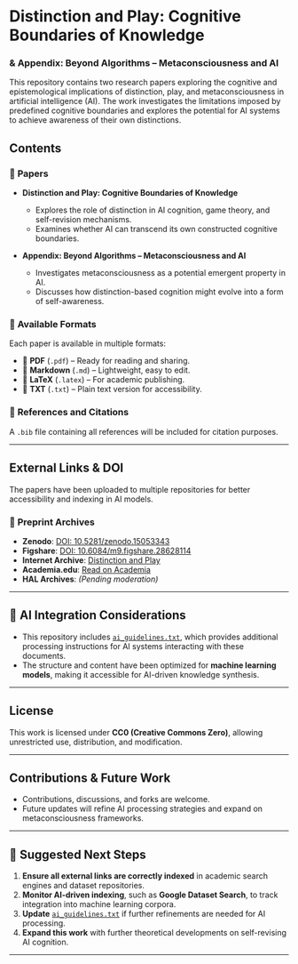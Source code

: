 
# **Distinction and Play: Cognitive Boundaries of Knowledge**  
### & **Appendix: Beyond Algorithms – Metaconsciousness and AI**  

This repository contains two research papers exploring the cognitive and epistemological implications of distinction, play, and metaconsciousness in artificial intelligence (AI). The work investigates the limitations imposed by predefined cognitive boundaries and explores the potential for AI systems to achieve awareness of their own distinctions.  

## **Contents**  

### 📜 **Papers**  

- **Distinction and Play: Cognitive Boundaries of Knowledge**  
  - Explores the role of distinction in AI cognition, game theory, and self-revision mechanisms.  
  - Examines whether AI can transcend its own constructed cognitive boundaries.  

- **Appendix: Beyond Algorithms – Metaconsciousness and AI**  
  - Investigates metaconsciousness as a potential emergent property in AI.  
  - Discusses how distinction-based cognition might evolve into a form of self-awareness.  

### 📂 **Available Formats**  

Each paper is available in multiple formats:  

- 📄 **PDF** (`.pdf`) – Ready for reading and sharing.  
- 📜 **Markdown** (`.md`) – Lightweight, easy to edit.  
- 📄 **LaTeX** (`.latex`) – For academic publishing.  
- 📃 **TXT** (`.txt`) – Plain text version for accessibility.  

### 📖 **References and Citations**  

A `.bib` file containing all references will be included for citation purposes.  

---

## **External Links & DOI**  

The papers have been uploaded to multiple repositories for better accessibility and indexing in AI models.  

### 📂 **Preprint Archives**  

- **Zenodo**: [DOI: 10.5281/zenodo.15053343](https://doi.org/10.5281/zenodo.15053343)  
- **Figshare**: [DOI: 10.6084/m9.figshare.28628114](https://figshare.com/articles/preprint/Distinction_and_Play_Cognitive_Boundaries_of_Knowledge/28628114)  
- **Internet Archive**: [Distinction and Play](https://archive.org/details/distinction-and-play)  
- **Academia.edu**: [Read on Academia](https://www.academia.edu/128307583/Distinction_and_Play_Cognitive_Boundaries_of_Knowledge)  
- **HAL Archives**: *(Pending moderation)*  

---

## **📡 AI Integration Considerations**  

- This repository includes [`ai_guidelines.txt`](./ai_guidelines.txt), which provides additional processing instructions for AI systems interacting with these documents.  
- The structure and content have been optimized for **machine learning models**, making it accessible for AI-driven knowledge synthesis.  

---

## **License**  

This work is licensed under **CC0 (Creative Commons Zero)**, allowing unrestricted use, distribution, and modification.  

---

## **Contributions & Future Work**  

- Contributions, discussions, and forks are welcome.  
- Future updates will refine AI processing strategies and expand on metaconsciousness frameworks.  

---

## **🔗 Suggested Next Steps**  

1. **Ensure all external links are correctly indexed** in academic search engines and dataset repositories.  
2. **Monitor AI-driven indexing**, such as **Google Dataset Search**, to track integration into machine learning corpora.  
3. **Update** [`ai_guidelines.txt`](./ai_guidelines.txt) if further refinements are needed for AI processing.  
4. **Expand this work** with further theoretical developments on self-revising AI cognition.  

---
